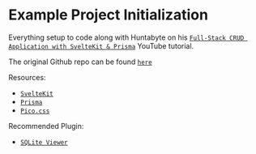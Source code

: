 # Example Project Initialization

Everything setup to code along with Huntabyte on his [`Full-Stack CRUD Application with SvelteKit & Prisma`](https://youtu.be/E9J2VXd-bzE) YouTube tutorial.

The original Github repo can be found [`here`](https://github.com/huntabyte/sk-prisma)

Resources:
- [`SvelteKit`](https://kit.svelte.dev/)
- [`Prisma`](https://www.prisma.io/)
- [`Pico.css`](https://picocss.com/)

Recommended Plugin:
- [`SQLite Viewer`](https://marketplace.visualstudio.com/items?itemName=qwtel.sqlite-viewer)

